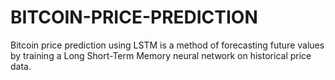 # BITCOIN-PRICE-PREDICTION
Bitcoin price prediction using LSTM is a method of forecasting future values by training a Long Short-Term Memory neural network on historical price data.
